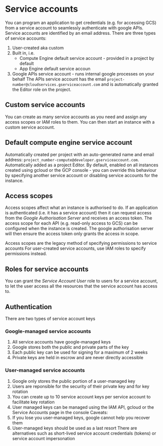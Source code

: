 # Service accounts
You can program an application to get credentials (e.g. for accessing GCS) from a service account to seamlessly authenticate with google APIs.
Service accounts are identified by an email address.
There are three types of service accounts:
1. User-created aka custom
1. Built in, i.e.
    * Compute Engine default service account - provided in a project by default
    * App Engine default service accoun
1. Google APIs service account - runs internal google processes on your behalf
The APIs service account has the email `project-number@cloudservices.gserviceaccount.com` and is automatically granted the Editor role on the project.

## Custom service accounts
You can create as many service accounts as you need and assign any access scopes or IAM roles to them.
You can then start an instance with a custom service account.

## Default compute engine service account
Automatically created per project with an auto-generated name and email address: `project_number-compute@developer.gserviceaccount.com`.
Automatically added as a project Editor.
By default, enabled on all instances created using gcloud or the GCP console - you can override this behaviour by specifying another service account or disabling service accounts for the instance.

## Access scopes
Access scopes affect what an instance is authorised to do.
If an application is authenticated (i.e. it has a service account) then it can request access from the _Google Authorisation Server_ and receives an access token.
The access scope for each API (e.g. read-only access to GCS) can be configured when the instance is created.
The google authorisation server will then ensure the access token only grants the access in scope.

Access scopes are the legacy method of specifying permissions to service accounts
For user-created service accounts, use IAM roles to specify permissions instead.

## Roles for service accounts
You can grant the _Service Account User_ role to users for a service account, to let the user access all the resources that the service account has access to.

## Authentication
There are two types of service account keys
### Google-managed service accounts
1. All service accounts have google-managed keys
1. Google stores both the public and private parts of the key
1. Each public key can be used for signing for a maximum of 2 weeks
1. Private keys are held in escrow and are never directly accessible
### User-managed service accounts
1. Google only stores the public portion of a user-managed key
1. Users are reponsible for the security of their private key and for key rotation
1. You can create up to 10 service account keys per service account to facilitate key rotation
1. User managed keys can be managed using the IAM API, gcloud or the Service Accounts page in the console
Caveats:
1. If you lose you user-managed keys, google cannot help you recover them
1. User-managed keys should be used as a last resort
There are alternatives such as short-lived service account credentials (tokens) or service account impersonation